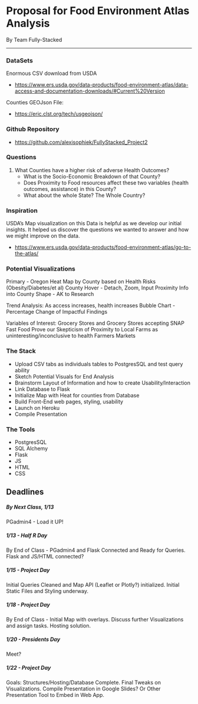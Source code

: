 # Proposal for Food Environment Atlas Analysis
By Team Fully-Stacked

______________________________________________

### DataSets
Enormous CSV download from USDA
* https://www.ers.usda.gov/data-products/food-environment-atlas/data-access-and-documentation-downloads/#Current%20Version

Counties GEOJson File:
* https://eric.clst.org/tech/usgeojson/

### Github Repository
* https://github.com/alexisophiek/FullyStacked_Project2


###  Questions
1. What Counties have a higher risk of adverse Health Outcomes?
    * What is the Socio-Economic Breakdown of that County?
    * Does Proximity to Food resources affect these two variables (health outcomes, assistance) in this County?  
    *  What about the whole State? The Whole Country?

### Inspiration
USDA’s Map visualization on this Data is helpful as we develop our initial insights. It helped us discover the questions we wanted to answer and how we might improve on the data.
* https://www.ers.usda.gov/data-products/food-environment-atlas/go-to-the-atlas/

### Potential Visualizations
Primary - Oregon Heat Map by County based on Health Risks (Obesity/Diabetes/et al)
County Hover - Detach, Zoom, Input Proximity Info into County Shape - AK to Research

Trend Analysis: As access increases, health increases
Bubble Chart - Percentage Change of Impactful Findings

Variables of Interest:
Grocery Stores and Grocery Stores accepting SNAP
Fast Food
Prove our Skepticism of Proximity to Local Farms as uninteresting/inconclusive to health
Farmers Markets

### The Stack
* Upload CSV tabs as individuals tables to PostgresSQL and test query ability
* Sketch Potential Visuals for End Analysis
* Brainstorm Layout of Information and how to create Usability/Interaction
* Link Database to Flask 
* Initialize Map with Heat for counties from Database
* Build Front-End web pages, styling, usability
* Launch on Heroku
* Compile Presentation

### The Tools
* PostgresSQL
* SQL Alchemy
* Flask
* JS
* HTML
* CSS

## Deadlines
##### By Next Class, 1/13
PGadmin4 - Load it UP!

##### 1/13 - Half R Day 
By End of Class - PGadmin4 and Flask Connected and Ready for Queries.  Flask and JS/HTML connected?

##### 1/15 - Project Day
Initial Queries Cleaned and Map API (Leaflet or Plotly?) initialized.
Initial Static Files and Styling underway.


##### 1/18 - Project Day
By End of Class - Initial Map with overlays.  Discuss further Visualizations and assign tasks. 
Hosting solution.

##### 1/20 - Presidents Day
Meet?

##### 1/22 - Project Day
Goals: Structures/Hosting/Database Complete. Final Tweaks on Visualizations. Compile Presentation in Google Slides? Or Other Presentation Tool to Embed in Web App.




